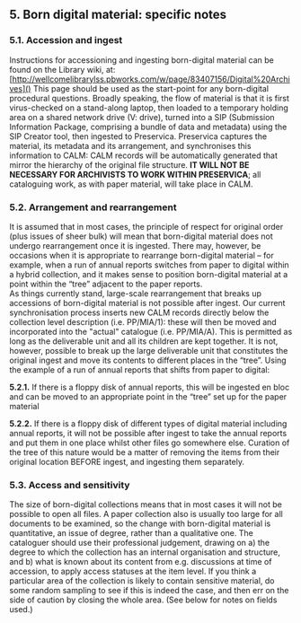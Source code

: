 ## 5.	Born digital material: specific notes
### 5.1.	Accession and ingest
Instructions for accessioning and ingesting born-digital material can be found on the Library wiki, at:
[http://wellcomelibrarylss.pbworks.com/w/page/83407156/Digital%20Archives]()
This page should be used as the start-point for any born-digital procedural questions.
Broadly speaking, the flow of material is that it is first virus-checked on a stand-along laptop, then loaded to a temporary holding area on a shared network drive (V: drive), turned into a SIP (Submission Information Package, comprising a bundle of data and metadata) using the SIP Creator tool, then ingested to Preservica.  Preservica captures the material, its metadata and its arrangement, and synchronises this information to CALM: CALM records will be automatically generated that mirror the hierarchy of the original file structure. **IT WILL NOT BE NECESSARY FOR ARCHIVISTS TO WORK WITHIN PRESERVICA**; all cataloguing work, as with paper material, will take place in CALM.

### 5.2.	Arrangement and rearrangement
It is assumed that in most cases, the principle of respect for original order (plus issues of sheer bulk) will mean that born-digital material does not undergo rearrangement once it is ingested.  There may, however, be occasions when it is appropriate to rearrange born-digital material – for example, when a run of annual reports switches from paper to digital within a hybrid collection, and it makes sense to position born-digital material at a point within the “tree” adjacent to the paper reports.  
As things currently stand, large-scale rearrangement that breaks up accessions of born-digital material is not possible after ingest.  Our current synchronisation process inserts new CALM records directly below the collection level description (i.e. PP/MIA/1): these will then be moved and incorporated into the "actual" catalogue (i.e. PP/MIA/A). This is permitted as long as the deliverable unit and all its children are kept together. It is not, however, possible to break up the large deliverable unit that constitutes the original ingest and move its contents to different places in the “tree”.  Using the example of a run of annual reports that shifts from paper to digital:

**5.2.1.**	If there is a floppy disk of annual reports, this will be ingested en bloc and can be moved to an appropriate point in the “tree” set up for the paper material

**5.2.2.**	If there is a floppy disk of different types of digital material including annual reports, it will not be possible after ingest to take the annual reports and put them in one place whilst other files go somewhere else.  Curation of the tree of this nature would be a matter of removing the items from their original location BEFORE ingest, and ingesting them separately.

### 5.3.	Access and sensitivity

The size of born-digital collections means that in most cases it will not be possible to open all files.  A paper collection also is usually too large for all documents to be examined, so the change with born-digital material is quantitative, an issue of degree, rather than a qualitative one. The cataloguer should use their professional judgement, drawing on a) the degree to which the collection has an internal organisation and structure, and b) what is known about its content from e.g. discussions at time of accession, to apply access statuses at the item level. If you think a particular area of the collection is likely to contain sensitive material, do some random sampling to see if this is indeed the case, and then err on the side of caution by closing the whole area.  (See below for notes on fields used.)
